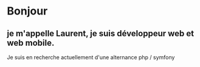 # Bonjour
## je m'appelle Laurent, je suis développeur web et web mobile.
Je suis en recherche actuellement d'une alternance php / symfony
